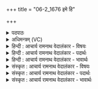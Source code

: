 +++
title = "06-2_1676 इमे हि"

+++
<details><summary>पदपाठः</summary>

इ꣣मे꣢। हि। ते꣣। ब्रह्मकृ꣡तः꣢। ब्र꣣ह्म। कृ꣡तः꣢꣯। सु꣣ते꣢। स꣡चा꣢꣯। म꣡धौ꣢꣯। न। म꣡क्षः꣢꣯। आ꣡स꣢꣯ते। इ꣡न्द्रे꣢꣯। का꣡म꣢꣯म्। ज꣣रिता꣡रः꣢। व꣣सूय꣡वः꣢। र꣡थे꣢꣯। न। पा꣡द꣢꣯म्। आ। द꣣धुः। १६७६।
</details>

<details><summary>अधिमन्त्रम् (VC)</summary>

- इन्द्रः
- वसिष्ठो मैत्रावरुणिः
- बार्हतः प्रगाथः (विषमा बृहती, समा सतोबृहती)
- पञ्चमः
</details>

<details><summary>हिन्दी : आचार्य रामनाथ वेदालंकार - विषयः</summary>

अगले मन्त्र में परमात्मा की उपासना का विषय है।
</details>

<details><summary>हिन्दी : आचार्य रामनाथ वेदालंकार - पदार्थः</summary>

पदार्थान्वयभाषाः -  हे जगदीश्वर ! (इमे हि) ये (ते) तेरे लिए (ब्रह्मकृतः) स्तोत्र-पाठ करनेवाले उपासक (सुते) उपासना-यज्ञ में (सचा) एक साथ मिलकर (आसते) बैठे हुए हैं, (मधौ न) शहद के छत्ते पर जैसे (मक्षः) मधु-मक्खियाँ (सचा) मिलकर (आसते) बैठी होती हैं। (वसूयवः) अध्यात्म धन के इच्छुक (जरितारः) स्तोता गण (इन्द्रे) परमैश्वर्यशाली तुझ जगदीश्वर में (कामम्) अपनी अभिलाषा को (आदधुः) रखे हुए हैं, संजोये हुए हैं, (वसूयवः) भौतिक धन के इच्छुक लोग (रथे न) जैसे रथ में (पादम्) अपना पैर रखते हैं ॥२॥ यहाँ उपमालङ्कार है ॥२॥
</details>

<details><summary>हिन्दी : आचार्य रामनाथ वेदालंकार - भावार्थः</summary>

भावार्थभाषाः -  मधु बनानेवाली मधुमक्खियाँ जैसे मधु के छत्ते पर बैठती हैं,वैसे ही उपासना करनेवाले लोग उपासनागृह में बैठते हैं और जैसे भौतिक धन-धान्य आदि अन्य स्थान से लाने के इच्छुक लोग रथ में अपना पैर रखते हैं,वैसे ही सत्य,अहिंसा,योगैश्वर्य आदि के अभिलाषी लोग परमात्मा में अपनी कामना को रख देते हैं ॥२॥
</details>

<details><summary>संस्कृत : आचार्य रामनाथ वेदालंकार - विषयः</summary>

अथ परमात्मोपासनाविषयमाह।
</details>

<details><summary>संस्कृत : आचार्य रामनाथ वेदालंकार - पदार्थः</summary>

पदार्थान्वयभाषाः -  हे जगदीश ! (इमे हि) एते खलु (ते) तुभ्यम् (ब्रह्मकृतः) स्तोत्रपाठकर्तारः उपासकाः (सुते) उपासनायज्ञे (सचा) संभूय (आसते) उपविशन्ति, (मधौ न मक्षः) मधुमक्षिका यथा मधुगोलके तिष्ठन्ति। (वसूयवः) अध्यात्मधनेच्छुकाः (जरितारः) स्तोतारः (इन्द्रे) परमैश्वर्यशालिनि जगदीश्वरे त्वयि (कामम्) अभिलाषम् (आदधुः) आदधति, (वसूयवः) भौतिकधनाभिलाषिणो जनाः (रथे न) रथे यथा (पादम्) चरणम् आदधति ॥२॥२ अत्रोपमालङ्कारः ॥२॥
</details>

<details><summary>संस्कृत : आचार्य रामनाथ वेदालंकार - भावार्थः</summary>

भावार्थभाषाः -  मधुकृतो मधुमक्षिका यथा मधुगोलके तिष्ठन्ति तथैवोपासनाकर्तारो जना उपासनागृहे तिष्ठन्ति। यथा च भौतिकं धनधान्यादिकं स्थानान्तरादानेतुकामा जना रथे स्वपादं निदधति तथैव सत्याहिंसायोगैश्वर्यादिकामा जनाः परमात्मनि स्वकाममादधति ॥२॥
</details>
